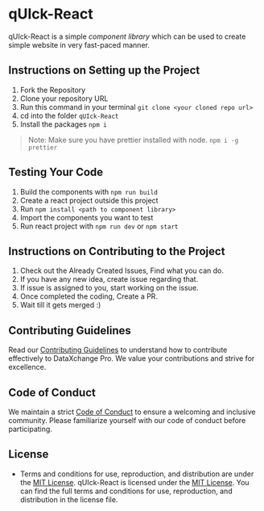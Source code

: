 # qUIck-React 

qUIck-React is a simple *component library* which can be used to create simple website in very fast-paced manner.

## Instructions on Setting up the Project

1. Fork the Repository
2. Clone your repository URL
3. Run this command in your terminal `git clone <your cloned repo url>`
4. cd into the folder `qUIck-React`
5. Install the packages `npm i`
> Note: Make sure you have prettier installed with node. `npm i -g prettier`

## Testing Your Code

1. Build the components with `npm run build`
2. Create a react project outside this project
3. Run `npm install <path to component library>`
4. Import the components you want to test
5. Run react project with `npm run dev` or `npm start`

## Instructions on Contributing to the Project

1. Check out the Already Created Issues, Find what you can do. 
2. If you have any new idea, create issue regarding that. 
3. If issue is assigned to you, start working on the issue.
4. Once completed the coding, Create a PR.
5. Wait till it gets merged :)

## Contributing Guidelines

Read our [Contributing Guidelines](./.github/CONTRIBUTING_GUIDELINE.md) to understand how to contribute effectively to DataXchange Pro. We value your contributions and strive for excellence.

## Code of Conduct

We maintain a strict [Code of Conduct](./.github/CODE_OF_CONDUCT.md) to ensure a welcoming and inclusive community. Please familiarize yourself with our code of conduct before participating.

## License
- Terms and conditions for use, reproduction, and distribution are under the [MIT License](https://opensource.org/licenses/MIT).
qUIck-React is licensed under the [MIT License](https://opensource.org/licenses/MIT). You can find the full terms and conditions for use, reproduction, and distribution in the license file.

